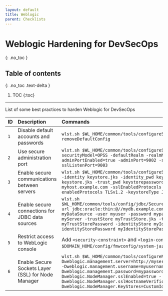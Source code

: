 ```yaml
---
layout: default
title: Weblogic
parent: Checklists
---
```


# Weblogic Hardening for DevSecOps
{: .no_toc }

## Table of contents
{: .no_toc .text-delta }

1. TOC
{:toc}

---

<span class="d-inline-block p-2 mr-1 v-align-middle bg-green-000"></span>List of some best practices to harden Weblogic for DevSecOps


| ID    | Description   | Commands   | 
|:---------------|:---------------------|:---------------------|
| `1` | Disable default accounts and passwords	 | `wlst.sh $WL_HOME/common/tools/configureSecurity.py -removeDefaultConfig` |
| `2` | Use secure administration port | `wlst.sh $WL_HOME/common/tools/configureSecurity.py -securityModel=OPSS -defaultRealm -realmName=myrealm -adminPortEnabled=true -adminPort=9002 -sslEnabled=true -sslListenPort=9003` |
| `3` | Enable secure communications between servers | `wlst.sh $WL_HOME/common/tools/configureSSL.py -action=create -identity keystore.jks -identity_pwd keystorepassword -trust keystore.jks -trust_pwd keystorepassword -hostName myhost.example.com -sslEnabledProtocols TLSv1.2 -enabledProtocols TLSv1.2 -keystoreType JKS -server SSL` |
| `4` | Enable secure connections for JDBC data sources | `wlst.sh $WL_HOME/common/tools/config/jdbc/SecureJDBCDataSource.py -url jdbc:oracle:thin:@//mydb.example.com:1521/HR -name myDataSource -user myuser -password mypassword -target myServer -trustStore myTrustStore.jks -trustStorePassword myTrustStorePassword -identityStore myIdentityStore.jks -identityStorePassword myIdentityStorePassword` |
| `5` | Restrict access to WebLogic console | Add `<security-constraint>` and `<login-config>` elements in `$DOMAIN_HOME/config/fmwconfig/system-jazn-data.xml` file |
| `6` | Enable Secure Sockets Layer (SSL) for Node Manager	 | `wlst.sh $WL_HOME/common/tools/configureNodeManager.py -Dweblogic.management.server=http://myserver.example.com:7001 -Dweblogic.management.username=myusername -Dweblogic.management.password=mypassword -Dweblogic.NodeManager.sslEnabled=true -Dweblogic.NodeManager.sslHostnameVerificationIgnored=true -Dweblogic.NodeManager.KeyStores=CustomIdentityAndJavaTrust` | 